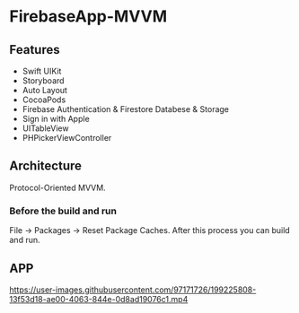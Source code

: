 # FirebaseApp-MVVM

## Features

- Swift UIKit
- Storyboard
- Auto Layout
- CocoaPods
- Firebase Authentication & Firestore Databese & Storage
- Sign in with Apple
- UITableView
- PHPickerViewController

## Architecture 

Protocol-Oriented MVVM.

### Before the build and run

File -> Packages -> Reset Package Caches. After this process you can build and run.

## APP

https://user-images.githubusercontent.com/97171726/199225808-13f53d18-ae00-4063-844e-0d8ad19076c1.mp4

